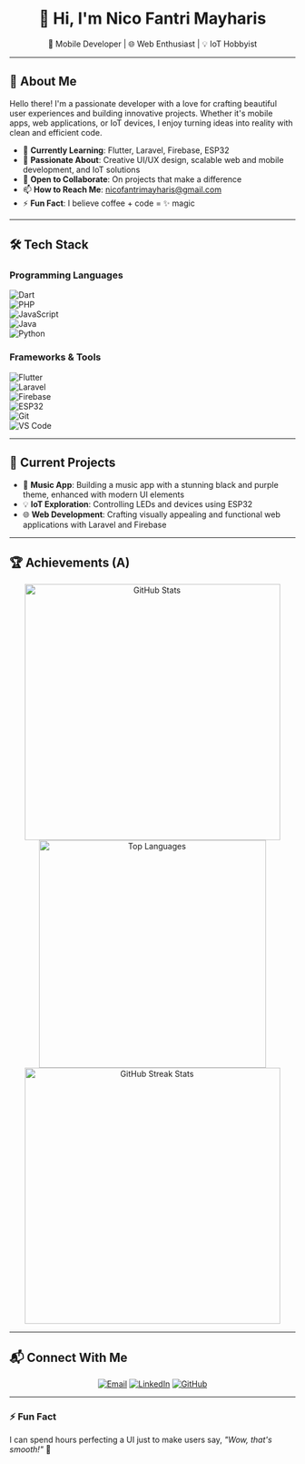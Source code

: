 <h1 align="center">👋 Hi, I'm Nico Fantri Mayharis</h1>  
<p align="center">  
🌟 Mobile Developer | 🌐 Web Enthusiast | 💡 IoT Hobbyist  
</p>  

---

## 🚀 About Me  
Hello there! I'm a passionate developer with a love for crafting beautiful user experiences and building innovative projects. Whether it's mobile apps, web applications, or IoT devices, I enjoy turning ideas into reality with clean and efficient code.  

- 🌱 **Currently Learning**: Flutter, Laravel, Firebase, ESP32  
- 👀 **Passionate About**: Creative UI/UX design, scalable web and mobile development, and IoT solutions  
- 💞️ **Open to Collaborate**: On projects that make a difference  
- 📫 **How to Reach Me**: [nicofantrimayharis@gmail.com](mailto:nicofantrimayharis@gmail.com)  
- ⚡ **Fun Fact**: I believe coffee + code = ✨ magic  

---

## 🛠️ Tech Stack  
### Programming Languages  
![Dart](https://img.shields.io/badge/Dart-0175C2?style=for-the-badge&logo=dart&logoColor=white)  
![PHP](https://img.shields.io/badge/PHP-777BB4?style=for-the-badge&logo=php&logoColor=white)  
![JavaScript](https://img.shields.io/badge/JavaScript-F7DF1E?style=for-the-badge&logo=javascript&logoColor=black)  
![Java](https://img.shields.io/badge/Java-007396?style=for-the-badge&logo=java&logoColor=white)  
![Python](https://img.shields.io/badge/Python-3776AB?style=for-the-badge&logo=python&logoColor=white)  

### Frameworks & Tools  
![Flutter](https://img.shields.io/badge/Flutter-02569B?style=for-the-badge&logo=flutter&logoColor=white)  
![Laravel](https://img.shields.io/badge/Laravel-FF2D20?style=for-the-badge&logo=laravel&logoColor=white)  
![Firebase](https://img.shields.io/badge/Firebase-FFCA28?style=for-the-badge&logo=firebase&logoColor=black)  
![ESP32](https://img.shields.io/badge/ESP32-000000?style=for-the-badge&logo=espressif&logoColor=white)  
![Git](https://img.shields.io/badge/Git-F05032?style=for-the-badge&logo=git&logoColor=white)  
![VS Code](https://img.shields.io/badge/VS_Code-0078D4?style=for-the-badge&logo=visual-studio-code&logoColor=white)  

---

## 🌟 Current Projects  
- 🎵 **Music App**: Building a music app with a stunning black and purple theme, enhanced with modern UI elements  
- 💡 **IoT Exploration**: Controlling LEDs and devices using ESP32  
- 🌐 **Web Development**: Crafting visually appealing and functional web applications with Laravel and Firebase  

---

## 🏆 Achievements (A)  
<p align="center">  
<img src="https://github-readme-stats.vercel.app/api?username=NicoFantri&show_icons=true&theme=radical" alt="GitHub Stats" width="450"/>  
<img src="https://github-readme-stats.vercel.app/api/top-langs/?username=NicoFantri&layout=compact&theme=radical" alt="Top Languages" width="400"/>  
<img src="https://streak-stats.demolab.com?user=NicoFantri&theme=radical&hide_border=true" alt="GitHub Streak Stats" width="450"/>  
</p>  

---

## 📬 Connect With Me  
<p align="center">  
<a href="mailto:nicofantrimayhaaris@gmail.com"><img src="https://img.shields.io/badge/Email-D14836?style=for-the-badge&logo=gmail&logoColor=white" alt="Email"></a>  
<a href="https://www.linkedin.com/in/nicofantrim06/"><img src="https://img.shields.io/badge/LinkedIn-0077B5?style=for-the-badge&logo=linkedin&logoColor=white" alt="LinkedIn"></a>  
<a href="https://github.com/NicoFantri"><img src="https://img.shields.io/badge/GitHub-100000?style=for-the-badge&logo=github&logoColor=white" alt="GitHub"></a>  
</p>  

---

### ⚡ Fun Fact  
I can spend hours perfecting a UI just to make users say, *"Wow, that's smooth!"* 🚀  
